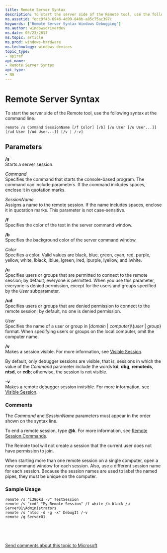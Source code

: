 ```yaml
---
title: Remote Server Syntax
description: To start the server side of the Remote tool, use the following syntax at the command line.
ms.assetid: fecc9f43-6946-4d99-840b-a85c75ac397c
keywords: ["Remote Server Syntax Windows Debugging"]
ms.author: windowsdriverdev
ms.date: 05/23/2017
ms.topic: article
ms.prod: windows-hardware
ms.technology: windows-devices
topic_type:
- apiref
api_name:
- Remote Server Syntax
api_type:
- NA
---
```


# Remote Server Syntax


To start the server side of the Remote tool, use the following syntax at the command line.

```
remote /s Command SessionName [/f Color] [/b] [/u User [/u User...]] [/ud User [/ud User...]] [/v | /-v]
```

## <span id="ddk_remote_server_syntax_dtools"></span><span id="DDK_REMOTE_SERVER_SYNTAX_DTOOLS"></span>Parameters


<span id="________s______"></span><span id="________S______"></span> **/s**   
Starts a server session.

<span id="_______Command______"></span><span id="_______command______"></span><span id="_______COMMAND______"></span> *Command*   
Specifies the command that starts the console-based program. The command can include parameters. If the command includes spaces, enclose it in quotation marks.

<span id="_______SessionName______"></span><span id="_______sessionname______"></span><span id="_______SESSIONNAME______"></span> *SessionName*   
Assigns a name to the remote session. If the name includes spaces, enclose it in quotation marks. This parameter is not case-sensitive.

<span id="________f______"></span><span id="________F______"></span> **/f**   
Specifies the color of the text in the server command window.

<span id="________b______"></span><span id="________B______"></span> **/b**   
Specifies the background color of the server command window.

<span id="_______Color______"></span><span id="_______color______"></span><span id="_______COLOR______"></span> *Color*   
Specifies a color. Valid values are black, blue, green, cyan, red, purple, yellow, white, lblack, lblue, lgreen, lred, lpurple, lyellow, and lwhite.

<span id="________u______"></span><span id="________U______"></span> **/u**   
Specifies users or groups that are permitted to connect to the remote session; by default, everyone is permitted. When you use this parameter, everyone is denied permission, except for the users and groups specified by the *User* subparameter.

<span id="________ud______"></span><span id="________UD______"></span> **/ud**   
Specifies users or groups that are denied permission to connect to the remote session; by default, no one is denied permission.

<span id="_______User______"></span><span id="_______user______"></span><span id="_______USER______"></span> *User*   
Specifies the name of a user or group in \[*domain* | *computer*\]\\{*user* | *group*} format. When specifying users or groups on the local computer, omit the computer name.

<span id="________v______"></span><span id="________V______"></span> **/v**   
Makes a session visible. For more information, see [Visible Session](remote-tool-concepts.md#visible-session).

By default, only debugger sessions are visible, that is, sessions in which the value of the *Command* parameter include the words **kd**, **dbg**, **remoteds**, **ntsd**, or **cdb**; otherwise, the session is not visible.

<span id="_______-v______"></span><span id="_______-V______"></span> **-v**   
Makes a remote debugger session invisible. For more information, see [Visible Session](remote-tool-concepts.md#visible-session).

### <span id="comments"></span><span id="COMMENTS"></span>Comments

The *Command* and *SessionName* parameters must appear in the order shown on the syntax line.

To end a remote session, type **@k**. For more information, see [Remote Session Commands](remote-session-commands.md).

The Remote tool will not create a session that the current user does not have permission to join.

When starting more than one remote session on a single computer, open a new command window for each session. Also, use a different session name for each session. Because the session names are used to label the named pipes, they must be unique on the computer.

### <span id="sample_usage"></span><span id="SAMPLE_USAGE"></span>Sample Usage

```
remote /s "i386kd -v" TestSession
remote /s "cmd" "My Remote Session" /f white /b black /u Server01\Administrators
remote /s "ntsd -d -g -x" DebugIt /-v
remote /q Server01
```

 

 

[Send comments about this topic to Microsoft](mailto:wsddocfb@microsoft.com?subject=Documentation%20feedback%20[debugger\debugger]:%20Remote%20Server%20Syntax%20%20RELEASE:%20%285/15/2017%29&body=%0A%0APRIVACY%20STATEMENT%0A%0AWe%20use%20your%20feedback%20to%20improve%20the%20documentation.%20We%20don't%20use%20your%20email%20address%20for%20any%20other%20purpose,%20and%20we'll%20remove%20your%20email%20address%20from%20our%20system%20after%20the%20issue%20that%20you're%20reporting%20is%20fixed.%20While%20we're%20working%20to%20fix%20this%20issue,%20we%20might%20send%20you%20an%20email%20message%20to%20ask%20for%20more%20info.%20Later,%20we%20might%20also%20send%20you%20an%20email%20message%20to%20let%20you%20know%20that%20we've%20addressed%20your%20feedback.%0A%0AFor%20more%20info%20about%20Microsoft's%20privacy%20policy,%20see%20http://privacy.microsoft.com/default.aspx. "Send comments about this topic to Microsoft")





